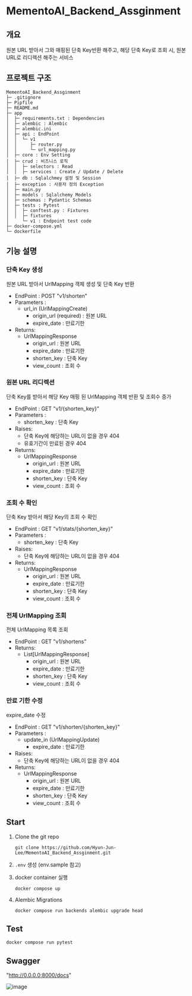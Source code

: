 # MementoAI_Backend_Assginment

## 개요

원본 URL 받아서 그와 매핑된 단축 Key반환 해주고, 해당 단축 Key로 조회 시, 원본 URL로 리디렉션 해주는 서비스

## 프로젝트 구조

```
MementoAI_Backend_Assginment
├─ .gitignore
├─ Pipfile
├─ README.md
├─ app
│  ├─ requirements.txt : Dependencies
│  ├─ alembic : Alembic
│  ├─ alembic.ini
│  ├─ api : EndPoint
│  │  └─ v1
│  │     ├─ router.py
│  │     └─ url_mapping.py
│  ├─ core : Env Setting
│  ├─ crud : 비즈니스 로직
│  │  ├─ selectors : Read
│  │  ├─ services : Create / Update / Delete
│  ├─ db : Sqlalchmey 설정 및 Session
│  ├─ exception : 사용자 정의 Exception
│  ├─ main.py
│  ├─ models : Sqlalchemy Models
│  ├─ schemas : Pydantic Schemas
│  ├─ tests : Pytest
│  │  ├─ conftest.py : Fixtures
│  │  ├─ fixtures
│     └─ v1 : Endpoint test code
├─ docker-compose.yml
└─ dockerfile
```

## 기능 설명

### 단축 Key 생성

원본 URL 받아서 UrlMapping 객체 생성 및 단축 Key 반환

- EndPoint : POST "v1/shorten"
- Parameters : 
    - url_in (UrlMappingCreate)
        - origin_url (required) : 원본 URL
        - expire_date : 만료기한
- Returns:
    - UrlMappingResponse
        - origin_url : 원본 URL
        - expire_date : 만료기한
        - shorten_key : 단축 Key
        - view_count : 조회 수

### 원본 URL 리디렉션

단축 Key를 받아서 해당 Key 매핑 된 UrlMapping 객체 반환 및 조회수 증가

- EndPoint : GET "v1/{shorten_key}"
- Parameters : 
    - shorten_key : 단축 Key
- Raises:
    - 단축 Key에 해당하는 URL이 없을 경우 404
    - 유효기간이 만료된 경우 404
- Returns:
    - UrlMappingResponse
        - origin_url : 원본 URL
        - expire_date : 만료기한
        - shorten_key : 단축 Key
        - view_count : 조회 수


### 조회 수 확인

단축 Key 받아서 해당 Key의 조회 수 확인

- EndPoint : GET "v1/stats/{shorten_key}"
- Parameters : 
    - shorten_key : 단축 Key
- Raises:
    - 단축 Key에 해당하는 URL이 없을 경우 404
- Returns:
    - UrlMappingResponse
        - origin_url : 원본 URL
        - expire_date : 만료기한
        - shorten_key : 단축 Key
        - view_count : 조회 수


### 전체 UrlMapping 조회

전체 UrlMapping 목록 조회

- EndPoint : GET "v1/shortens"
- Returns:
    - List[UrlMappingResponse]
        - origin_url : 원본 URL
        - expire_date : 만료기한
        - shorten_key : 단축 Key
        - view_count : 조회 수

### 만료 기한 수정

expire_date 수정

- EndPoint : GET "v1/shorten/{shorten_key}"
- Parameters : 
    - update_in (UrlMappingUpdate)
        - expire_date : 만료기한
- Raises:
    - 단축 Key에 해당하는 URL이 없을 경우 404
- Returns:
    - UrlMappingResponse
        - origin_url : 원본 URL
        - expire_date : 만료기한
        - shorten_key : 단축 Key
        - view_count : 조회 수

## Start

1. Clone the git repo

    ```
    git clone https://github.com/Hyun-Jun-Lee/MementoAI_Backend_Assginment.git
    ```

2. `.env` 생성 (env.sample 참고)

3. docker container 실행

    ```
    docker compose up
    ```

4. Alembic Migrations

    ```
    docker compose run backends alembic upgrade head
    ```

## Test

```
docker compose run pytest
```

## Swagger

"http://0.0.0.0:8000/docs"

![image](https://github.com/Hyun-Jun-Lee/MementoAI_Backend_Assginment/assets/76996686/a4a561f4-72af-4adb-9de9-4cac34b8f323)

